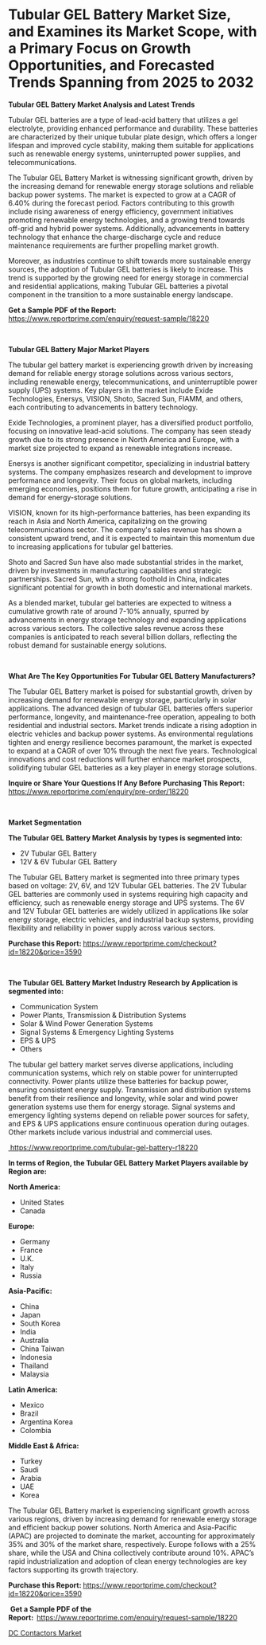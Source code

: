 <p><h1>Tubular GEL Battery Market Size, and Examines its Market Scope, with a Primary Focus on Growth Opportunities, and Forecasted Trends Spanning from 2025 to 2032</h1></p><p><strong>Tubular GEL Battery Market Analysis and Latest Trends</strong></p>
<p><p>Tubular GEL batteries are a type of lead-acid battery that utilizes a gel electrolyte, providing enhanced performance and durability. These batteries are characterized by their unique tubular plate design, which offers a longer lifespan and improved cycle stability, making them suitable for applications such as renewable energy systems, uninterrupted power supplies, and telecommunications.</p><p>The Tubular GEL Battery Market is witnessing significant growth, driven by the increasing demand for renewable energy storage solutions and reliable backup power systems. The market is expected to grow at a CAGR of 6.40% during the forecast period. Factors contributing to this growth include rising awareness of energy efficiency, government initiatives promoting renewable energy technologies, and a growing trend towards off-grid and hybrid power systems. Additionally, advancements in battery technology that enhance the charge-discharge cycle and reduce maintenance requirements are further propelling market growth.</p><p>Moreover, as industries continue to shift towards more sustainable energy sources, the adoption of Tubular GEL batteries is likely to increase. This trend is supported by the growing need for energy storage in commercial and residential applications, making Tubular GEL batteries a pivotal component in the transition to a more sustainable energy landscape.</p></p>
<p><strong>Get a Sample PDF of the Report:&nbsp;</strong> <a href="https://www.reportprime.com/enquiry/request-sample/18220?utm_campaign=3042&utm_medium=2&utm_source=Github&utm_content=ia&utm_term=19032025&utm_id=tubular-gel-battery">https://www.reportprime.com/enquiry/request-sample/18220</a></p>
<p>&nbsp;</p>
<p><strong>Tubular GEL Battery Major Market Players</strong></p>
<p><p>The tubular gel battery market is experiencing growth driven by increasing demand for reliable energy storage solutions across various sectors, including renewable energy, telecommunications, and uninterruptible power supply (UPS) systems. Key players in the market include Exide Technologies, Enersys, VISION, Shoto, Sacred Sun, FIAMM, and others, each contributing to advancements in battery technology.</p><p>Exide Technologies, a prominent player, has a diversified product portfolio, focusing on innovative lead-acid solutions. The company has seen steady growth due to its strong presence in North America and Europe, with a market size projected to expand as renewable integrations increase.</p><p>Enersys is another significant competitor, specializing in industrial battery systems. The company emphasizes research and development to improve performance and longevity. Their focus on global markets, including emerging economies, positions them for future growth, anticipating a rise in demand for energy-storage solutions.</p><p>VISION, known for its high-performance batteries, has been expanding its reach in Asia and North America, capitalizing on the growing telecommunications sector. The company's sales revenue has shown a consistent upward trend, and it is expected to maintain this momentum due to increasing applications for tubular gel batteries.</p><p>Shoto and Sacred Sun have also made substantial strides in the market, driven by investments in manufacturing capabilities and strategic partnerships. Sacred Sun, with a strong foothold in China, indicates significant potential for growth in both domestic and international markets.</p><p>As a blended market, tubular gel batteries are expected to witness a cumulative growth rate of around 7-10% annually, spurred by advancements in energy storage technology and expanding applications across various sectors. The collective sales revenue across these companies is anticipated to reach several billion dollars, reflecting the robust demand for sustainable energy solutions.</p></p>
<p>&nbsp;</p>
<p><strong>What Are The Key Opportunities For Tubular GEL Battery Manufacturers?</strong></p>
<p><p>The Tubular GEL Battery market is poised for substantial growth, driven by increasing demand for renewable energy storage, particularly in solar applications. The advanced design of tubular GEL batteries offers superior performance, longevity, and maintenance-free operation, appealing to both residential and industrial sectors. Market trends indicate a rising adoption in electric vehicles and backup power systems. As environmental regulations tighten and energy resilience becomes paramount, the market is expected to expand at a CAGR of over 10% through the next five years. Technological innovations and cost reductions will further enhance market prospects, solidifying tubular GEL batteries as a key player in energy storage solutions.</p></p>
<p><strong>Inquire or Share Your Questions If Any Before Purchasing This Report:</strong> <a href="https://www.reportprime.com/enquiry/pre-order/18220?utm_campaign=3042&utm_medium=2&utm_source=Github&utm_content=ia&utm_term=19032025&utm_id=tubular-gel-battery">https://www.reportprime.com/enquiry/pre-order/18220</a></p>
<p>&nbsp;</p>
<p><strong>Market Segmentation</strong></p>
<p><strong>The Tubular GEL Battery Market Analysis by types is segmented into:</strong></p>
<p><ul><li>2V Tubular GEL Battery</li><li>12V & 6V Tubular GEL Battery</li></ul></p>
<p><p>The Tubular GEL Battery market is segmented into three primary types based on voltage: 2V, 6V, and 12V Tubular GEL batteries. The 2V Tubular GEL batteries are commonly used in systems requiring high capacity and efficiency, such as renewable energy storage and UPS systems. The 6V and 12V Tubular GEL batteries are widely utilized in applications like solar energy storage, electric vehicles, and industrial backup systems, providing flexibility and reliability in power supply across various sectors.</p></p>
<p><strong>Purchase this Report:&nbsp;</strong><a href="https://www.reportprime.com/checkout?id=18220&price=3590&utm_campaign=3042&utm_medium=2&utm_source=Github&utm_content=ia&utm_term=19032025&utm_id=tubular-gel-battery">https://www.reportprime.com/checkout?id=18220&price=3590</a></p>
<p>&nbsp;</p>
<p><strong>The Tubular GEL Battery Market Industry Research by Application is segmented into:</strong></p>
<p><ul><li>Communication System</li><li>Power Plants, Transmission & Distribution Systems</li><li>Solar & Wind Power Generation Systems</li><li>Signal Systems & Emergency Lighting Systems</li><li>EPS & UPS</li><li>Others</li></ul></p>
<p><p>The tubular gel battery market serves diverse applications, including communication systems, which rely on stable power for uninterrupted connectivity. Power plants utilize these batteries for backup power, ensuring consistent energy supply. Transmission and distribution systems benefit from their resilience and longevity, while solar and wind power generation systems use them for energy storage. Signal systems and emergency lighting systems depend on reliable power sources for safety, and EPS & UPS applications ensure continuous operation during outages. Other markets include various industrial and commercial uses.</p></p>
<p><a href="https://www.reportprime.com/tubular-gel-battery-r18220?utm_campaign=3042&utm_medium=2&utm_source=Github&utm_content=ia&utm_term=19032025&utm_id=tubular-gel-battery">&nbsp;https://www.reportprime.com/tubular-gel-battery-r18220</a></p>
<p><strong>In terms of Region, the Tubular GEL Battery Market Players available by Region are:</strong></p>
<p>
    <p> <strong> North America: </strong>
        <ul>
            <li>United States</li>
            <li>Canada</li>
        </ul>
        </p> 
    <p> <strong> Europe: </strong>
        <ul>
            <li>Germany</li>
            <li>France</li>
            <li>U.K.</li>
            <li>Italy</li>
            <li>Russia</li>
        </ul>
        </p> 
    <p> <strong> Asia-Pacific: </strong>
        <ul>
            <li>China</li>
            <li>Japan</li>
            <li>South Korea</li>
            <li>India</li>
            <li>Australia</li>
            <li>China Taiwan</li>
            <li>Indonesia</li>
            <li>Thailand</li>
            <li>Malaysia</li>
        </ul>
        </p> 
    <p> <strong> Latin America: </strong>
        <ul>
            <li>Mexico</li>
            <li>Brazil</li>
            <li>Argentina Korea</li>
            <li>Colombia</li>
        </ul>
        </p> 
    <p> <strong> Middle East & Africa: </strong>
        <ul>
            <li>Turkey</li>
            <li>Saudi</li>
            <li>Arabia</li>
            <li>UAE</li>
            <li>Korea</li>
        </ul>
    </p>
    </p>
<p><p>The Tubular GEL Battery market is experiencing significant growth across various regions, driven by increasing demand for renewable energy storage and efficient backup power solutions. North America and Asia-Pacific (APAC) are projected to dominate the market, accounting for approximately 35% and 30% of the market share, respectively. Europe follows with a 25% share, while the USA and China collectively contribute around 10%. APAC’s rapid industrialization and adoption of clean energy technologies are key factors supporting its growth trajectory.</p></p>
<p><strong>Purchase this Report: </strong><a href="https://www.reportprime.com/checkout?id=18220&price=3590&utm_campaign=3042&utm_medium=2&utm_source=Github&utm_content=ia&utm_term=19032025&utm_id=tubular-gel-battery">https://www.reportprime.com/checkout?id=18220&price=3590</a></p>
<p>&nbsp;<strong>Get a Sample PDF of the Report:&nbsp;&nbsp;</strong><a href="https://www.reportprime.com/enquiry/request-sample/18220?utm_campaign=3042&utm_medium=2&utm_source=Github&utm_content=ia&utm_term=19032025&utm_id=tubular-gel-battery">https://www.reportprime.com/enquiry/request-sample/18220</a></p>
<p><strong></strong></p>
<p><p><a href="https://github.com/vilehoaguy/Market-Research-Report-List-1/blob/main/dc-contactors-market.md?utm_campaign=3042&utm_medium=2&utm_source=Github&utm_content=ia&utm_term=19032025&utm_id=tubular-gel-battery">DC Contactors Market</a></p></p>